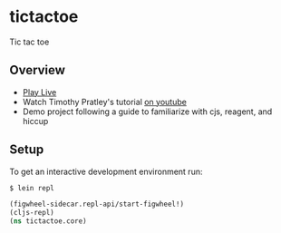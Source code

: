 # tictactoe

Tic tac toe

## Overview

+ [Play Live](motiko.github.io/cljs-ttt)  
+ Watch Timothy Pratley's tutorial [on youtube](https://www.youtube.com/watch?v=pIiOgTwjbes)  
+ Demo project following a guide to familiarize with cjs, reagent, and hiccup

## Setup

To get an interactive development environment run:
```bash
$ lein repl
```

```clojure
(figwheel-sidecar.repl-api/start-figwheel!)
(cljs-repl)
(ns tictactoe.core)
```
